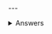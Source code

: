 ﻿---  <details> <summary>Answers</summary>  

1.  A) 15
2.  A list is mutable and allows duplicate elements, whereas a tuple is immutable and allows duplicate elements.
3.  A) `def`
4.  `if x > 0:
        print("Positive")`
    
5.  A) 0 1 2
6.  Dictionary
7.  B) `import math`
8.  A) `git init`
9.  The `git clone` command is used to clone (or copy) a repository from an existing URL.
10.  B) `git add`
11.  False
12.  The primary role of a `README.md` file is to provide documentation for the project.
13.  B) `git log`
14.  C) Tracking changes in code
15.  pull
    

</details>
